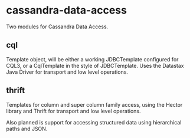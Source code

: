 cassandra-data-access
=====================
Two modules for Cassandra Data Access.

cql
---
Template object, will be either a working JDBCTemplate configured for CQL3, or a CqlTemplate in the style of JDBCTemplate. 
Uses the Datastax Java Driver for transport and low level operations. 

thrift
------
Templates for column and super column family access, using the Hector library and Thrift for transport and low level operations. 

Also planned is support for accessing structured data using hierarchical paths and JSON.

